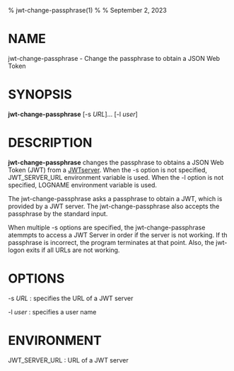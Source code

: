 % jwt-change-passphrase(1)
%
% September 2, 2023

# NAME

jwt-change-passphrase - Change the passphrase to obtain a JSON Web Token

# SYNOPSIS

**jwt-change-passphrase** [-s _URL_]... [-l _user_]

# DESCRIPTION

**jwt-change-passphrase** changes the passphrase to obtains a JSON Web Token (JWT)
from a [JWTserver](https://github.com/oss-tsukuba/jwt-server.git).
When the -s option is not specified,
JWT_SERVER_URL environment variable is used.  When the -l option is
not specified, LOGNAME environment variable is used.

The jwt-change-passphrase asks a passphrase to obtain a JWT, which
is provided by a JWT server.  The jwt-change-passphrase also accepts the
passphrase by the standard input.

When multiple -s options are specified, the jwt-change-passphrase atemmpts to
access a JWT Server in order if the server is not working.
If th passphrase is incorrect, the program terminates at that point.
Also, the jwt-logon exits if all URLs are not working.

# OPTIONS

-s _URL_
: specifies the URL of a JWT server

-l _user_
: specifies a user name

# ENVIRONMENT

JWT_SERVER_URL
: URL of a JWT server
